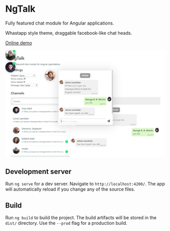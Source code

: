 # NgTalk

Fully featured chat module for Angular applications.

Whastapp style theme, draggable facebook-like chat heads.

[Online demo](https://ideatic.github.io/ng-talk/)

![Screenshot](screenshot.png?raw=true)

## Development server

Run `ng serve` for a dev server. Navigate to `http://localhost:4200/`. The app will automatically reload if you change any of the source files.

## Build

Run `ng build` to build the project. The build artifacts will be stored in the `dist/` directory. Use the `--prod` flag for a production build.
